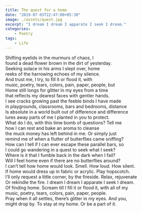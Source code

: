 ```yaml
---
title: The quest for a home
date: "2019-07-03T22:47:00+05:30"
image: ./assets/quest.jpg
excerpt: "I dream I dream I apparate I seek I dream."
categories:
    - Poetry
tags:
    - Life
---
```


Shifting eyelids in the murmurs of chaos, I  
found a dead flower brown in the dirt of yesterday.  
Seeking solace in his arms I slept over, home  
reeks of the harrowing echoes of my silence.  
And trust me, I try, to fill it or flood it, with  
music, poetry, tears, colors, pain, paper, people, but  
Home still longs for glitter in my eyes from a time  
that reflects my dearest faces with gentler hands.  
I see cracks growing past the feeble binds I have made  
in playgrounds, classrooms, bars and bedrooms, distance  
Is absolute in a world built out of difference and difference  
lures away parts of me I planted in you to protect.  
What do I do, with this time bomb of questions? Tell me  
how I can rest and bake an aroma to cleanse  
the muck money has left behind in me. Or simply just  
remind me of when a flutter of butterflies came sniffing?  
How can I tell if I can ever escape these parallel bars, so  
I could go wandering in a quest to seek what I seek?  
Where is it that I fumble back in the dark when I fail?  
Will I feel home even if there are no butterflies around?  
I can’t tell how home would look. Smell. How loud. How silent.  
If home would dress up in fabric or acrylic. Play hopscotch.  
I’ll only request a little corner, by the fireside. Relax, rejuvenate  
Or rekindle the fire. I dream I dream I apparate I seek I dream.  
Of finding home. Scream till I fill it or flood it, with all of my  
music, poetry, tears, colors, pain, paper, people.  
Pray when it all settles, there’s glitter in my eyes. And you,  
might drop by. To stay at my home. Or be a part of it.
